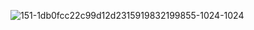 



![151-1db0fcc22c99d12d2315919832199855-1024-1024](https://user-images.githubusercontent.com/113630008/205111667-81acbdf7-387d-46a0-ab59-f05676370e8c.jpg)
